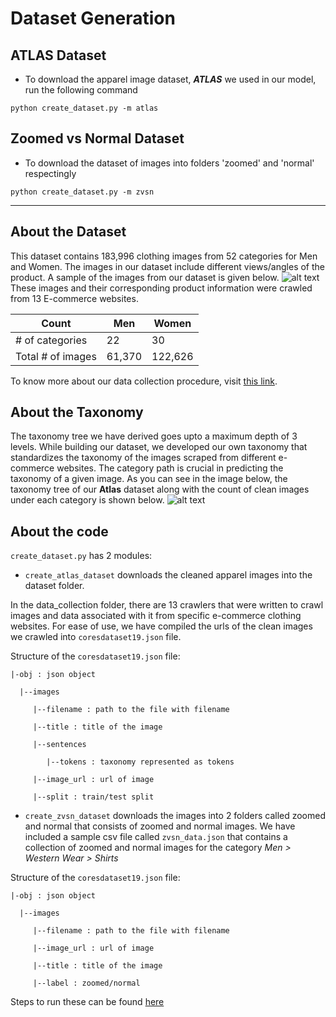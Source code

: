 # Dataset Generation

## ATLAS Dataset
- To download the apparel image dataset, **_ATLAS_** we used in our model, run the following command

`python create_dataset.py -m atlas` 


## Zoomed vs Normal Dataset
- To download the dataset of images into folders 'zoomed' and 'normal' respectingly

`python create_dataset.py -m zvsn` 



*** 

## About the Dataset
This dataset contains 183,996 clothing images from 52 categories for Men and Women. The images in our dataset include different views/angles of the product. A sample of the images from our dataset is given below. 
![alt text](https://github.com/vumaasha/Atlas/blob/master/img/atlas_category_samples.jpg "Sample dataset")
These images and their corresponding product information were crawled from 13 E-commerce websites. 

|     Count              | Men   | Women  |
|-------------------|-------|--------|
| # of categories   | 22    | 30     |
| Total # of images | 61,370 | 122,626 |

To know more about our data collection procedure, visit [this link](https://github.com/vumaasha/Atlas/tree/master/dataset/data_collection).

## About the Taxonomy

The taxonomy tree we have derived goes upto a maximum depth of 3 levels. While building our dataset, we developed our own taxonomy that standardizes the taxonomy of the images scraped from different e-commerce websites. The category path is crucial in predicting the taxonomy of a given image. As you can see in the image below, the taxonomy tree of our **Atlas** dataset along with the count of clean images under each category is shown below.
![alt text](https://github.com/vumaasha/Atlas/blob/master/img/atlas_taxonomy_tree.jpg "Taxonomy")

## About the code
 
`create_dataset.py` has 2 modules:

* `create_atlas_dataset` downloads the cleaned apparel images into the dataset folder. 

In the data_collection folder, there are 13 crawlers that were written to crawl images and data associated with it from specific e-commerce clothing websites. For ease of use, we have compiled the urls of the clean images we crawled into `coresdataset19.json` file. 

Structure of the `coresdataset19.json` file:

    |-obj : json object

      |--images 
  
         |--filename : path to the file with filename

         |--title : title of the image

         |--sentences 
         
            |--tokens : taxonomy represented as tokens

         |--image_url : url of image

         |--split : train/test split



* `create_zvsn_dataset` downloads the images into 2 folders called zoomed and normal that consists of zoomed and normal images. We have included a sample csv file called `zvsn_data.json` that contains a collection of zoomed and normal images for the category *Men > Western Wear > Shirts*

Structure of the `coresdataset19.json` file:

    |-obj : json object

      |--images 
  
         |--filename : path to the file with filename

         |--image_url : url of image

         |--title : title of the image 
         
         |--label : zoomed/normal


Steps to run these can be found [here](#quick-start)

